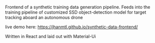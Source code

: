 Frontend of a synthetic training data generation pipeline. Feeds into the training pipeline of customized SSD object-detection model for target tracking 
aboard an autonomous drone

live demo here: https://jhanmtl.github.io/synthetic-data-frontend/

Written in React and laid out with Material-Ui

